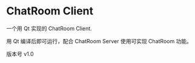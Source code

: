 # ChatRoom Client
一个用 Qt 实现的 ChatRoom Client.

用 Qt 编译后即可运行，配合 ChatRoom Server 使用可实现 ChatRoom 功能。

版本号 v1.0